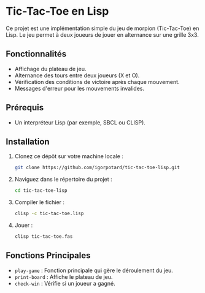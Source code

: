 # Tic-Tac-Toe en Lisp

Ce projet est une implémentation simple du jeu de morpion (Tic-Tac-Toe) en Lisp. Le jeu permet à deux joueurs de jouer en alternance sur une grille 3x3.

## Fonctionnalités

- Affichage du plateau de jeu.
- Alternance des tours entre deux joueurs (X et O).
- Vérification des conditions de victoire après chaque mouvement.
- Messages d'erreur pour les mouvements invalides.

## Prérequis

- Un interpréteur Lisp (par exemple, SBCL ou CLISP).

## Installation

1. Clonez ce dépôt sur votre machine locale :

    ```sh
    git clone https://github.com/igorpotard/tic-tac-toe-lisp.git
    ```

2. Naviguez dans le répertoire du projet :

    ```sh
    cd tic-tac-toe-lisp
    ```

3. Compiler le fichier :

    ```sh
    clisp -c tic-tac-toe.lisp
    ```

4. Jouer :

    ```sh
    clisp tic-tac-toe.fas
    ```

## Fonctions Principales

- `play-game` : Fonction principale qui gère le déroulement du jeu.
- `print-board` : Affiche le plateau de jeu.
- `check-win` : Vérifie si un joueur a gagné.
